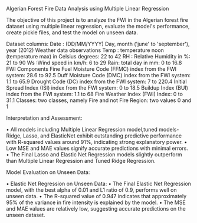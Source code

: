 Algerian Forest Fire Data Analysis using Multiple Linear Regression

The objective of this project is to analyze the FWI in the Algerian forest fire dataset using multiple linear regression, evaluate the model's performance, create pickle files, and test the model on unseen data.

Dataset columns:
Date : (DD/MM/YYYY) Day, month ('june' to 'september'), year (2012) Weather data observations
Temp : temperature noon (temperature max) in Celsius degrees: 22 to 42
RH : Relative Humidity in %: 21 to 90
Ws :Wind speed in km/h: 6 to 29
Rain: total day in mm: 0 to 16.8 FWI Components
Fine Fuel Moisture Code (FFMC) index from the FWI system: 28.6 to 92.5
Duff Moisture Code (DMC) index from the FWI system: 1.1 to 65.9
Drought Code (DC) index from the FWI system: 7 to 220.4
Initial Spread Index (ISI) index from the FWI system: 0 to 18.5
Buildup Index (BUI) index from the FWI system: 1.1 to 68
Fire Weather Index (FWI) Index: 0 to 31.1
Classes: two classes, namely Fire and not Fire
Region: two values 0 and 1 

Interpretation and Assessment:

•	All models including Multiple Linear Regression model,tuned models- Ridge, Lasso, and ElasticNet exhibit outstanding predictive performance with R-squared values around 91%, indicating strong explanatory power.
•	Low MSE and MAE values signify accurate predictions with minimal errors.
•	The Final Lasso and Elastic Net Regression models slightly outperform than Multiple Linear Regression and Tuned Ridge Regression.

Model Evaluation on Unseen Data:

•	Elastic Net Regression on Unseen Data:
•	The Final Elastic Net Regression model, with the best alpha of 0.01 and L1 ratio of 0.9, performs well on unseen data.
•	The R-squared value of 0.947 indicates that approximately 95% of the variance in fire intensity is explained by the model.
•	The MSE and MAE values are relatively low, suggesting accurate predictions on the unseen dataset.

